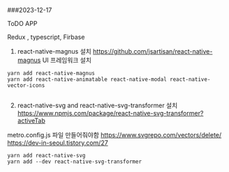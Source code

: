 ###2023-12-17

ToDO APP

Redux , typescript, Firbase

1. react-native-magnus 설치 https://github.com/jsartisan/react-native-magnus
   UI 프레임워크 설치

```
yarn add react-native-magnus
yarn add react-native-animatable react-native-modal react-native-vector-icons


```

2. react-native-svg and react-native-svg-transformer 설치
   https://www.npmjs.com/package/react-native-svg-transformer?activeTab

metro.config.js 파일 만들어줘야함
https://www.svgrepo.com/vectors/delete/
https://dev-in-seoul.tistory.com/27

```
yarn add react-native-svg
yarn add --dev react-native-svg-transformer
```
